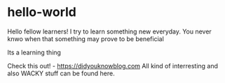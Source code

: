 # hello-world

Hello fellow learners!
I try to learn something new everyday. You never knwo when that something may prove to be beneficial

Its a learning thing

Check this out! - https://didyouknowblog.com
All kind of interresting and also WACKY stuff can be found here.
